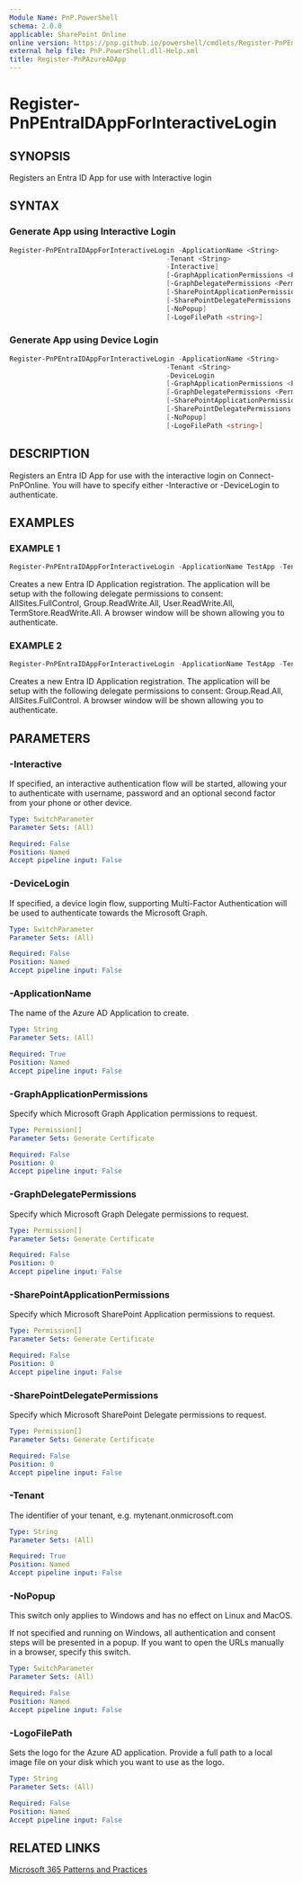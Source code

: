 ```yaml
---
Module Name: PnP.PowerShell
schema: 2.0.0
applicable: SharePoint Online
online version: https://pnp.github.io/powershell/cmdlets/Register-PnPEntraIDAppForInteractiveLogin.html
external help file: PnP.PowerShell.dll-Help.xml
title: Register-PnPAzureADApp
---
```

 
# Register-PnPEntraIDAppForInteractiveLogin

## SYNOPSIS
Registers an Entra ID App for use with Interactive login

## SYNTAX 

### Generate App using Interactive Login
```powershell
Register-PnPEntraIDAppForInteractiveLogin -ApplicationName <String>
                                       -Tenant <String>
                                       -Interactive]
                                       [-GraphApplicationPermissions <Permission[]>]
                                       [-GraphDelegatePermissions <Permission[]>]
                                       [-SharePointApplicationPermissions <Permission[]>]
                                       [-SharePointDelegatePermissions <Permission[]>]
                                       [-NoPopup]
                                       [-LogoFilePath <string>]
```

### Generate App using Device Login
```powershell
Register-PnPEntraIDAppForInteractiveLogin -ApplicationName <String>
                                       -Tenant <String>
                                       -DeviceLogin
                                       [-GraphApplicationPermissions <Permission[]>]
                                       [-GraphDelegatePermissions <Permission[]>]
                                       [-SharePointApplicationPermissions <Permission[]>]
                                       [-SharePointDelegatePermissions <Permission[]>]
                                       [-NoPopup]
                                       [-LogoFilePath <string>]
```

## DESCRIPTION
Registers an Entra ID App for use with the interactive login on Connect-PnPOnline. You will have to specify either -Interactive or -DeviceLogin to authenticate.

## EXAMPLES

### EXAMPLE 1
```powershell
Register-PnPEntraIDAppForInteractiveLogin -ApplicationName TestApp -Tenant yourtenant.onmicrosoft.com -Interactive
```

Creates a new Entra ID Application registration. The application will be setup with the following delegate permissions to consent: AllSites.FullControl, Group.ReadWrite.All, User.ReadWrite.All, TermStore.ReadWrite.All. A browser window will be shown allowing you to authenticate.

### EXAMPLE 2
```powershell
Register-PnPEntraIDAppForInteractiveLogin -ApplicationName TestApp -Tenant yourtenant.onmicrosoft.com -GraphDelegatePermissions "Group.Read.All" -SharePointDelegatePermissions "AllSites.FullControl" -Interactive
```

Creates a new Entra ID Application registration. The application will be setup with the following delegate permissions to consent: Group.Read.All, AllSites.FullControl. A browser window will be shown allowing you to authenticate.

## PARAMETERS

### -Interactive
If specified, an interactive authentication flow will be started, allowing your to authenticate with username, password and an optional second factor from your phone or other device.

```yaml
Type: SwitchParameter
Parameter Sets: (All)

Required: False
Position: Named
Accept pipeline input: False
```

### -DeviceLogin
If specified, a device login flow, supporting Multi-Factor Authentication will be used to authenticate towards the Microsoft Graph.

```yaml
Type: SwitchParameter
Parameter Sets: (All)

Required: False
Position: Named
Accept pipeline input: False
```

### -ApplicationName
The name of the Azure AD Application to create.

```yaml
Type: String
Parameter Sets: (All)

Required: True
Position: Named
Accept pipeline input: False
```

### -GraphApplicationPermissions
Specify which Microsoft Graph Application permissions to request.

```yaml
Type: Permission[]
Parameter Sets: Generate Certificate

Required: False
Position: 0
Accept pipeline input: False
```

### -GraphDelegatePermissions
Specify which Microsoft Graph Delegate permissions to request.

```yaml
Type: Permission[]
Parameter Sets: Generate Certificate

Required: False
Position: 0
Accept pipeline input: False
```

### -SharePointApplicationPermissions
Specify which Microsoft SharePoint Application permissions to request.

```yaml
Type: Permission[]
Parameter Sets: Generate Certificate

Required: False
Position: 0
Accept pipeline input: False
```

### -SharePointDelegatePermissions
Specify which Microsoft SharePoint Delegate permissions to request.

```yaml
Type: Permission[]
Parameter Sets: Generate Certificate

Required: False
Position: 0
Accept pipeline input: False
```

### -Tenant
The identifier of your tenant, e.g. mytenant.onmicrosoft.com

```yaml
Type: String
Parameter Sets: (All)

Required: True
Position: Named
Accept pipeline input: False
```

### -NoPopup
This switch only applies to Windows and has no effect on Linux and MacOS.

If not specified and running on Windows, all authentication and consent steps will be presented in a popup. If you want to open the URLs manually in a browser, specify this switch.

```yaml
Type: SwitchParameter
Parameter Sets: (All)

Required: False
Position: Named
Accept pipeline input: False
```

### -LogoFilePath

Sets the logo for the Azure AD application. Provide a full path to a local image file on your disk which you want to use as the logo.

```yaml
Type: String
Parameter Sets: (All)

Required: False
Position: Named
Accept pipeline input: False
```

## RELATED LINKS

[Microsoft 365 Patterns and Practices](https://aka.ms/m365pnp)

